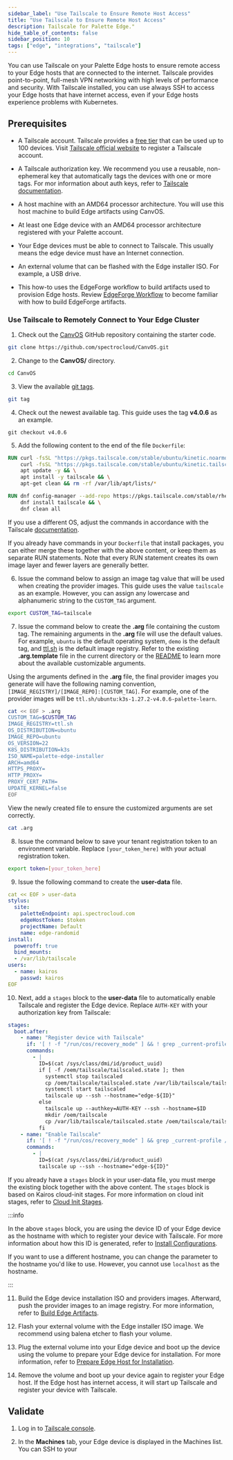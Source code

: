 ```yaml
---
sidebar_label: "Use Tailscale to Ensure Remote Host Access"
title: "Use Tailscale to Ensure Remote Host Access"
description: Tailscale for Palette Edge."
hide_table_of_contents: false
sidebar_position: 10
tags: ["edge", "integrations", "tailscale"]
---
```


You can use Tailscale on your Palette Edge hosts to ensure remote access to your Edge hosts that are connected to the internet. Tailscale provides point-to-point, full-mesh VPN networking with high levels of performance and security. With Tailscale installed, you can use always SSH to access your Edge hosts that have internet access, even if your Edge hosts experience problems with Kubernetes. 

## Prerequisites

- A Tailscale account. Tailscale provides a [free tier](https://tailscale.com/pricing/) that can be used up to 100 devices. Visit [Tailscale official website](https://login.tailscale.com/start) to register a Tailscale account. 

- A Tailscale authorization key. We recommend you use a reusable, non-ephemeral key that automatically tags the devices with one or more tags. For mor information about auth keys, refer to [Tailscale documentation](https://tailscale.com/kb/1085/auth-keys). 

- A host machine with an AMD64 processor architecture. You will use this host machine to build Edge artifacts using CanvOS. 

- At least one Edge device with an AMD64 processor architecture registered with your Palette account.

- Your Edge devices must be able to connect to Tailscale. This usually means the edge device must have an Internet connection. 

- An external volume that can be flashed with the Edge installer ISO. For example, a USB drive. 

- This how-to uses the EdgeForge workflow to build artifacts used to provision Edge hosts. Review [EdgeForge Workflow](https://docs.spectrocloud.com/clusters/edge/edgeforge-workflow/) to become familiar with how to build EdgeForge artifacts. 

### Use Tailscale to Remotely Connect to Your Edge Cluster

1. Check out the [CanvOS](https://github.com/spectrocloud/CanvOS) GitHub repository containing the starter code. 

  ```bash
  git clone https://github.com/spectrocloud/CanvOS.git
  ```

2. Change to the **CanvOS/** directory. 

  ```bash
  cd CanvOS
  ```


3. View the available [git tags](https://github.com/spectrocloud/CanvOS/tags).

  ```bash
  git tag
  ```


4. Check out the newest available tag. This guide uses the tag **v4.0.6** as an example. 

  ```shell
  git checkout v4.0.6
  ```

5. Add the following content to the end of the file `Dockerfile`:

  <Tabs>
  <TabItem value="ubuntu" label="Ubuntu">

  ```dockerfile
  RUN curl -fsSL "https://pkgs.tailscale.com/stable/ubuntu/kinetic.noarmor.gpg" | sudo tee /usr/share/keyrings/tailscale-archive-keyring.gpg >/dev/null && \
      curl -fsSL "https://pkgs.tailscale.com/stable/ubuntu/kinetic.tailscale-keyring.list" | sudo tee /etc/apt/sources.list.d/tailscale.list && \
      apt update -y && \
      apt install -y tailscale && \
      apt-get clean && rm -rf /var/lib/apt/lists/*
  ```

  </TabItem>

  <TabItem value="redhat" label="RedHat">

  ```dockerfile
  RUN dnf config-manager --add-repo https://pkgs.tailscale.com/stable/rhel/9/tailscale.repo && \
      dnf install tailscale && \
      dnf clean all
  ```

  </TabItem>

  <TabItem value="other" label="Other">
  
  If you use a different OS, adjust the commands in accordance with the Tailscale [documentation](https://tailscale.com/kb/1031/install-linux/).

  </TabItem>
  </Tabs>

  If you already have commands in your `Dockerfile` that install packages, you can either merge these together with the above content, or keep them as separate RUN statements. Note that every RUN statement creates its own image layer and fewer layers are generally better.

6. Issue the command below to assign an image tag value that will be used when creating the provider images. This guide uses the value `tailscale` as an example. However, you can assign any lowercase and alphanumeric string to the `CUSTOM_TAG` argument. 

  ```bash
  export CUSTOM_TAG=tailscale
  ```

7. Issue the command below to create the **.arg** file containing the custom tag. The remaining arguments in the **.arg** file will use the default values. For example, `ubuntu` is the default operating system, `demo` is the default tag, and [ttl.sh](https://ttl.sh/) is the default image registry. Refer to the existing **.arg.template** file in the current directory or the [README](https://github.com/spectrocloud/CanvOS#readme) to learn more about the available customizable arguments.

  Using the arguments defined in the **.arg** file, the final provider images you generate will have the following naming convention, `[IMAGE_REGISTRY]/[IMAGE_REPO]:[CUSTOM_TAG]`. For example, one of the provider images will be `ttl.sh/ubuntu:k3s-1.27.2-v4.0.6-palette-learn`.   

  ```bash
  cat << EOF > .arg
  CUSTOM_TAG=$CUSTOM_TAG
  IMAGE_REGISTRY=ttl.sh
  OS_DISTRIBUTION=ubuntu
  IMAGE_REPO=ubuntu
  OS_VERSION=22
  K8S_DISTRIBUTION=k3s
  ISO_NAME=palette-edge-installer
  ARCH=amd64
  HTTPS_PROXY=
  HTTP_PROXY=
  PROXY_CERT_PATH=
  UPDATE_KERNEL=false
  EOF
  ```
  
  View the newly created file to ensure the customized arguments are set correctly.
 
  ```bash
  cat .arg
  ```

8. Issue the command below to save your tenant registration token to an environment variable. Replace `[your_token_here]` with your actual registration token. 

  ```bash
  export token=[your_token_here]
  ```


9. Issue the following command to create the **user-data** file. 

  ```yaml
  cat << EOF > user-data
  stylus:
    site:
      paletteEndpoint: api.spectrocloud.com
      edgeHostToken: $token
      projectName: Default
      name: edge-randomid
  install:
    poweroff: true
    bind_mounts:
    - /var/lib/tailscale
  users:
    - name: kairos
      passwd: kairos
  EOF
  ```

10. Next, add a `stages` block to the **user-data** file to automatically enable Tailscale and register the Edge device. Replace `AUTH-KEY` with your authorization key from Tailscale:

  ```yaml {14}
  stages:
    boot.after:
      - name: "Register device with Tailscale"
        if: '[ ! -f "/run/cos/recovery_mode" ] && ! grep _current-profile /var/lib/tailscale/tailscaled.state'
        commands:
          - |
            ID=$(cat /sys/class/dmi/id/product_uuid)
            if [ -f /oem/tailscale/tailscaled.state ]; then
              systemctl stop tailscaled
              cp /oem/tailscale/tailscaled.state /var/lib/tailscale/tailscaled.state
              systemctl start tailscaled
              tailscale up --ssh --hostname="edge-${ID}"
            else
              tailscale up --authkey=AUTH-KEY --ssh --hostname=$ID
              mkdir /oem/tailscale
              cp /var/lib/tailscale/tailscaled.state /oem/tailscale/tailscaled.state
            fi
      - name: "Enable Tailscale"
        if: '[ ! -f "/run/cos/recovery_mode" ] && grep _current-profile /var/lib/tailscale/tailscaled.state'
        commands:
          - |
            ID=$(cat /sys/class/dmi/id/product_uuid)
            tailscale up --ssh --hostname="edge-${ID}"
  ```

  If you already have a `stages` block in your user-data file, you must merge the existing block together with the above content. The `stages` block is based on Kairos cloud-init stages. For more information on cloud init stages, refer to [Cloud Init Stages](../edge-configuration/cloud-init.md).


  :::info

  In the above `stages` block, you are using the device ID of your Edge device as the hostname with which to register your device with Tailscale. For more information about how this ID is generated, refer to [Install Configurations](../edge-configuration/installer-reference.md#device-id-uid-parameters).

  If you want to use a different hostname, you can change the parameter to the hostname you'd like to use. However, you cannot use `localhost` as the hostname. 

  :::

11. Build the Edge device installation ISO and providers images. Afterward, push the provider images to an image registry. For more information, refer to [Build Edge Artifacts](../edgeforge-workflow/palette-canvos.md).

12. Flash your external volume with the Edge installer ISO image. We recommend using balena etcher to flash your volume. 

13. Plug the external volume into your Edge device and boot up the device using the volume to prepare your Edge device for installation. For more information, refer to [Prepare Edge Host for Installation](../site-deployment/stage.md). 

14. Remove the volume and boot up your device again to register your Edge host. If the Edge host has internet access, it will start up Tailscale and register your device with Tailscale. 


## Validate

1. Log in to [Tailscale console](https://login.tailscale.com/admin/machines). 

2. In the **Machines** tab, your Edge device is displayed in the Machines list. You can SSH to your 
